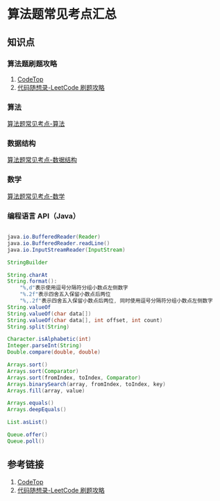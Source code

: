 # 算法题常见考点汇总

## 知识点

### 算法题刷题攻略

1. [CodeTop](https://codetop.cc/home)
2. [代码随想录-LeetCode 刷题攻略](https://github.com/youngyangyang04/leetcode-master/blob/master/README.md)

### 算法

[算法题常见考点-算法](learning/subjects/ComputerScience/DataStructuresAndAlgorithm/算法题常见考点-算法.md)

### 数据结构

[算法题常见考点-数据结构](learning/subjects/ComputerScience/DataStructuresAndAlgorithm/算法题常见考点-数据结构.md)

### 数学

[算法题常见考点-数学](learning/subjects/ComputerScience/DataStructuresAndAlgorithm/算法题常见考点-数学.md)

### 编程语言 API（Java）

```java

java.io.BufferedReader(Reader)
java.io.BufferedReader.readLine()
java.io.InputStreamReader(InputStream)

StringBuilder

String.charAt
String.format(): 
    "%,d"表示使用逗号分隔符分组小数点左侧数字
    "%.2f"表示四舍五入保留小数点后两位
    "%,.2f"表示四舍五入保留小数点后两位, 同时使用逗号分隔符分组小数点左侧数字
String.valueOf
String.valueOf(char data[])
String.valueOf(char data[], int offset, int count)
String.split(String)

Character.isAlphabetic(int)
Integer.parseInt(String)
Double.compare(double, double)

Arrays.sort()
Arrays.sort(Comparator)
Arrays.sort(fromIndex, toIndex, Comparator)
Arrays.binarySearch(array, fromIndex, toIndex, key)
Arrays.fill(array, value)

Arrays.equals()
Arrays.deepEquals()

List.asList()

Queue.offer()
Queue.poll()

```

## 参考链接

1. [CodeTop](https://codetop.cc/home)
2. [代码随想录-LeetCode 刷题攻略](https://github.com/youngyangyang04/leetcode-master/blob/master/README.md)